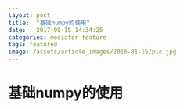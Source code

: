 ```yaml
---
layout: post
title:  "基础numpy的使用"
date:   2017-09-15 14:34:25
categories: mediator feature
tags: featured
image: /assets/article_images/2016-01-15/pic.jpg
---
```


# 基础numpy的使用




 


